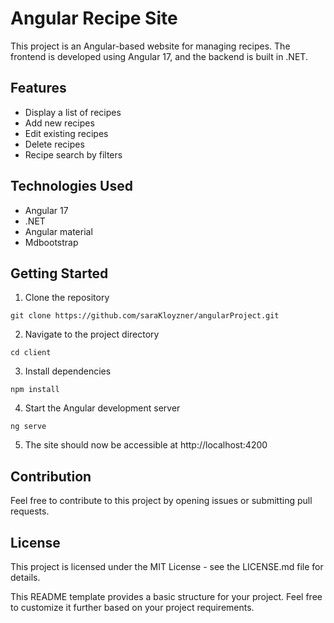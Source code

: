 

# Angular Recipe Site

This project is an Angular-based website for managing recipes. The frontend is developed using Angular 17, and the backend is built in .NET.

## Features
- Display a list of recipes
- Add new recipes
- Edit existing recipes
- Delete recipes 
- Recipe search by filters

## Technologies Used
- Angular 17
- .NET
- Angular material
- Mdbootstrap

## Getting Started
1. Clone the repository
```
git clone https://github.com/saraKloyzner/angularProject.git
```
2. Navigate to the project directory
```
cd client
```
3. Install dependencies
```
npm install
```
4. Start the Angular development server
```
ng serve
```
5. The site should now be accessible at http://localhost:4200

## Contribution
Feel free to contribute to this project by opening issues or submitting pull requests.

## License
This project is licensed under the MIT License - see the LICENSE.md file for details.

This README template provides a basic structure for your project. Feel free to customize it further based on your project requirements.
